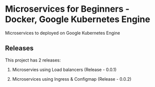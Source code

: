 # Microservices for Beginners - Docker, Google Kubernetes Engine

Microservices to deployed on Google Kubernetes Engine


## Releases

This project has 2 releases:
1. Microservies using Load balancers (Release - 0.0.1)
    
2. Microservices using Ingress & Configmap (Release - 0.0.2)